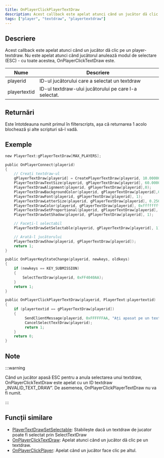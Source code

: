 ```yaml
---
title: OnPlayerClickPlayerTextDraw
description: Acest callback este apelat atunci când un jucător dă clic pe un player-textdraw.
tags: ["player", "textdraw", "playertextdraw"]
---
```


## Descriere

Acest callback este apelat atunci când un jucător dă clic pe un player-textdraw. Nu este apelat atunci când jucătorul anulează modul de selectare (ESC) - cu toate acestea, OnPlayerClickTextDraw este.

| Nume         | Descriere                                               |
| ------------ | ------------------------------------------------------- |
| playerid     | ID-ul jucătorului care a selectat un textdraw           |
| playertextid | ID-ul textdraw-ului jucătorului pe care l-a selectat.   |

## Returnări

Este întotdeauna numit primul în filterscripts, așa că returnarea 1 acolo blochează și alte scripturi să-l vadă.

## Exemple

```c
new PlayerText:gPlayerTextDraw[MAX_PLAYERS];

public OnPlayerConnect(playerid)
{
    // Creați textdraw-ul
    gPlayerTextDraw[playerid] = CreatePlayerTextDraw(playerid, 10.000000, 141.000000, "TextDraw-ul meu");
    PlayerTextDrawTextSize(playerid, gPlayerTextDraw[playerid], 60.000000, 20.000000);
    PlayerTextDrawAlignment(playerid, gPlayerTextDraw[playerid],0);
    PlayerTextDrawBackgroundColor(playerid, gPlayerTextDraw[playerid],0x000000ff);
    PlayerTextDrawFont(playerid, gPlayerTextDraw[playerid], 1);
    PlayerTextDrawLetterSize(playerid, gPlayerTextDraw[playerid], 0.250000, 1.000000);
    PlayerTextDrawColor(playerid, gPlayerTextDraw[playerid], 0xffffffff);
    PlayerTextDrawSetProportional(playerid, gPlayerTextDraw[playerid], 1);
    PlayerTextDrawSetShadow(playerid, gPlayerTextDraw[playerid], 1);

    // Faceți-l selectabil
    PlayerTextDrawSetSelectable(playerid, gPlayerTextDraw[playerid], 1);

    // Arată-l jucătorului
    PlayerTextDrawShow(playerid, gPlayerTextDraw[playerid]);
    return 1;
}

public OnPlayerKeyStateChange(playerid, newkeys, oldkeys)
{
    if (newkeys == KEY_SUBMISSION)
    {
        SelectTextDraw(playerid, 0xFF4040AA);
    }
    return 1;
}

public OnPlayerClickPlayerTextDraw(playerid, PlayerText:playertextid)
{
    if (playertextid == gPlayerTextDraw[playerid])
    {
         SendClientMessage(playerid, 0xFFFFFFAA, "Ați apasat pe un textdraw.");
         CancelSelectTextDraw(playerid);
         return 1;
    }
    return 0;
}
```

## Note

:::warning

Când un jucător apasă ESC pentru a anula selectarea unui textdraw, OnPlayerClickTextDraw este apelat cu un ID textdraw „INVALID_TEXT_DRAW”. De asemenea, OnPlayerClickPlayerTextDraw nu va fi numit.

:::

## Funcții similare

- [PlayerTextDrawSetSelectable](../functions/PlayerTextDrawSetSelectable): Stabilește dacă un textdraw de jucator poate fi selectat prin SelectTextDraw
- [OnPlayerClickTextDraw](OnPlayerClickTextDraw): Apelat atunci când un jucător dă clic pe un textdraw.
- [OnPlayerClickPlayer](OnPlayerClickPlayer): Apelat când un jucător face clic pe altul.